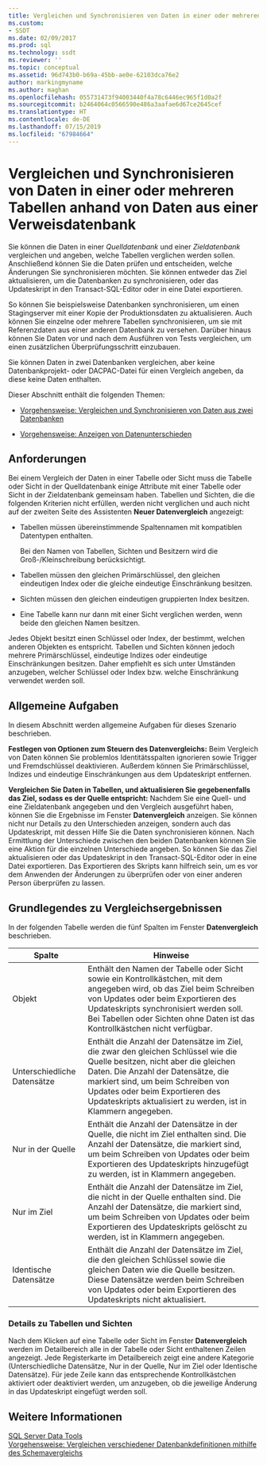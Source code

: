 ```yaml
---
title: Vergleichen und Synchronisieren von Daten in einer oder mehreren Tabellen anhand von Daten aus einer Verweisdatenbank | Microsoft-Dokumentation
ms.custom:
- SSDT
ms.date: 02/09/2017
ms.prod: sql
ms.technology: ssdt
ms.reviewer: ''
ms.topic: conceptual
ms.assetid: 96d743b0-b69a-45bb-ae0e-62103dca76e2
author: markingmyname
ms.author: maghan
ms.openlocfilehash: 055731473f94003440f4a78c6446ec965f1d0a2f
ms.sourcegitcommit: b2464064c0566590e486a3aafae6d67ce2645cef
ms.translationtype: HT
ms.contentlocale: de-DE
ms.lasthandoff: 07/15/2019
ms.locfileid: "67984664"
---
```

# <a name="compare-and-synchronize-data-in-one-or-more-tables-with-data-in-a-reference-database"></a>Vergleichen und Synchronisieren von Daten in einer oder mehreren Tabellen anhand von Daten aus einer Verweisdatenbank
Sie können die Daten in einer *Quelldatenbank* und einer *Zieldatenbank* vergleichen und angeben, welche Tabellen verglichen werden sollen. Anschließend können Sie die Daten prüfen und entscheiden, welche Änderungen Sie synchronisieren möchten. Sie können entweder das Ziel aktualisieren, um die Datenbanken zu synchronisieren, oder das Updateskript in den Transact\-SQL-Editor oder in eine Datei exportieren.  
  
So können Sie beispielsweise Datenbanken synchronisieren, um einen Stagingserver mit einer Kopie der Produktionsdaten zu aktualisieren. Auch können Sie einzelne oder mehrere Tabellen synchronisieren, um sie mit Referenzdaten aus einer anderen Datenbank zu versehen. Darüber hinaus können Sie Daten vor und nach dem Ausführen von Tests vergleichen, um einen zusätzlichen Überprüfungsschritt einzubauen.  
  
Sie können Daten in zwei Datenbanken vergleichen, aber keine Datenbankprojekt- oder DACPAC-Datei für einen Vergleich angeben, da diese keine Daten enthalten.  
  
Dieser Abschnitt enthält die folgenden Themen:  
  
-   [Vorgehensweise: Vergleichen und Synchronisieren von Daten aus zwei Datenbanken](../ssdt/how-to-compare-and-synchronize-the-data-of-two-databases.md)  
  
-   [Vorgehensweise: Anzeigen von Datenunterschieden](../ssdt/how-to-view-data-differences.md)  
  
## <a name="requirements"></a>Anforderungen  
Bei einem Vergleich der Daten in einer Tabelle oder Sicht muss die Tabelle oder Sicht in der Quelldatenbank einige Attribute mit einer Tabelle oder Sicht in der Zieldatenbank gemeinsam haben. Tabellen und Sichten, die die folgenden Kriterien nicht erfüllen, werden nicht verglichen und auch nicht auf der zweiten Seite des Assistenten **Neuer Datenvergleich** angezeigt:  
  
-   Tabellen müssen übereinstimmende Spaltennamen mit kompatiblen Datentypen enthalten.  
  
    Bei den Namen von Tabellen, Sichten und Besitzern wird die Groß-/Kleinschreibung berücksichtigt.  
  
-   Tabellen müssen den gleichen Primärschlüssel, den gleichen eindeutigen Index oder die gleiche eindeutige Einschränkung besitzen.  
  
-   Sichten müssen den gleichen eindeutigen gruppierten Index besitzen.  
  
-   Eine Tabelle kann nur dann mit einer Sicht verglichen werden, wenn beide den gleichen Namen besitzen.  
  
Jedes Objekt besitzt einen Schlüssel oder Index, der bestimmt, welchen anderen Objekten es entspricht. Tabellen und Sichten können jedoch mehrere Primärschlüssel, eindeutige Indizes oder eindeutige Einschränkungen besitzen. Daher empfiehlt es sich unter Umständen anzugeben, welcher Schlüssel oder Index bzw. welche Einschränkung verwendet werden soll.  
  
## <a name="common-tasks"></a>Allgemeine Aufgaben  
In diesem Abschnitt werden allgemeine Aufgaben für dieses Szenario beschrieben.  
  
**Festlegen von Optionen zum Steuern des Datenvergleichs:** Beim Vergleich von Daten können Sie problemlos Identitätsspalten ignorieren sowie Trigger und Fremdschlüssel deaktivieren. Außerdem können Sie Primärschlüssel, Indizes und eindeutige Einschränkungen aus dem Updateskript entfernen.  
  
**Vergleichen Sie Daten in Tabellen, und aktualisieren Sie gegebenenfalls das Ziel, sodass es der Quelle entspricht:** Nachdem Sie eine Quell- und eine Zieldatenbank angegeben und den Vergleich ausgeführt haben, können Sie die Ergebnisse im Fenster **Datenvergleich** anzeigen. Sie können nicht nur Details zu den Unterschieden anzeigen, sondern auch das Updateskript, mit dessen Hilfe Sie die Daten synchronisieren können. Nach Ermittlung der Unterschiede zwischen den beiden Datenbanken können Sie eine Aktion für die einzelnen Unterschiede angeben. So können Sie das Ziel aktualisieren oder das Updateskript in den Transact\-SQL-Editor oder in eine Datei exportieren. Das Exportieren des Skripts kann hilfreich sein, um es vor dem Anwenden der Änderungen zu überprüfen oder von einer anderen Person überprüfen zu lassen.  
  
## <a name="UnderstandingDataCompareResults"></a>Grundlegendes zu Vergleichsergebnissen  
In der folgenden Tabelle werden die fünf Spalten im Fenster **Datenvergleich** beschrieben.  
  
|Spalte|Hinweise|  
|----------|---------|  
|Objekt|Enthält den Namen der Tabelle oder Sicht sowie ein Kontrollkästchen, mit dem angegeben wird, ob das Ziel beim Schreiben von Updates oder beim Exportieren des Updateskripts synchronisiert werden soll. Bei Tabellen oder Sichten ohne Daten ist das Kontrollkästchen nicht verfügbar.|  
|Unterschiedliche Datensätze|Enthält die Anzahl der Datensätze im Ziel, die zwar den gleichen Schlüssel wie die Quelle besitzen, nicht aber die gleichen Daten. Die Anzahl der Datensätze, die markiert sind, um beim Schreiben von Updates oder beim Exportieren des Updateskripts aktualisiert zu werden, ist in Klammern angegeben.|  
|Nur in der Quelle|Enthält die Anzahl der Datensätze in der Quelle, die nicht im Ziel enthalten sind. Die Anzahl der Datensätze, die markiert sind, um beim Schreiben von Updates oder beim Exportieren des Updateskripts hinzugefügt zu werden, ist in Klammern angegeben.|  
|Nur im Ziel|Enthält die Anzahl der Datensätze im Ziel, die nicht in der Quelle enthalten sind. Die Anzahl der Datensätze, die markiert sind, um beim Schreiben von Updates oder beim Exportieren des Updateskripts gelöscht zu werden, ist in Klammern angegeben.|  
|Identische Datensätze|Enthält die Anzahl der Datensätze im Ziel, die den gleichen Schlüssel sowie die gleichen Daten wie die Quelle besitzen. Diese Datensätze werden beim Schreiben von Updates oder beim Exportieren des Updateskripts nicht aktualisiert.|  
  
### <a name="table-and-view-details"></a>Details zu Tabellen und Sichten  
Nach dem Klicken auf eine Tabelle oder Sicht im Fenster **Datenvergleich** werden im Detailbereich alle in der Tabelle oder Sicht enthaltenen Zeilen angezeigt. Jede Registerkarte im Detailbereich zeigt eine andere Kategorie (Unterschiedliche Datensätze, Nur in der Quelle, Nur im Ziel oder Identische Datensätze). Für jede Zeile kann das entsprechende Kontrollkästchen aktiviert oder deaktiviert werden, um anzugeben, ob die jeweilige Änderung in das Updateskript eingefügt werden soll.  
  
## <a name="see-also"></a>Weitere Informationen  
[SQL Server Data Tools](../ssdt/sql-server-data-tools.md)  
[Vorgehensweise: Vergleichen verschiedener Datenbankdefinitionen mithilfe des Schemavergleichs](../ssdt/how-to-use-schema-compare-to-compare-different-database-definitions.md)  
  
